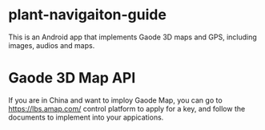 # plant-navigaiton-guide
This is an Android app that implements Gaode 3D maps and GPS, including images, audios and maps.

# Gaode 3D Map API 
 If you are in China and want to imploy Gaode Map, you can go to https://lbs.amap.com/ control platform to apply for a key, 
 and follow the documents to implement into your appications. 

